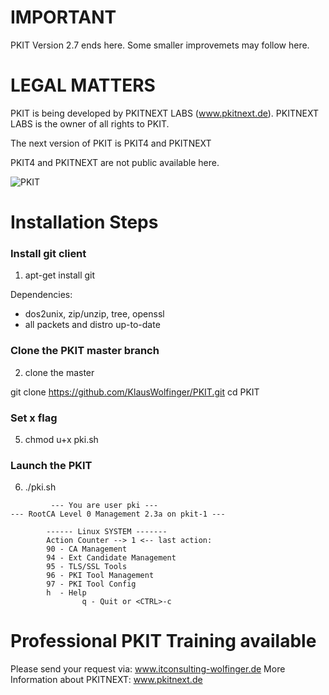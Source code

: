 # IMPORTANT
PKIT Version 2.7 ends here.
Some smaller improvemets may follow here.

# LEGAL MATTERS
PKIT is being developed by PKITNEXT LABS (www.pkitnext.de). 
PKITNEXT LABS is the owner of all rights to PKIT.

The next version of PKIT is PKIT4 and PKITNEXT

PKIT4 and PKITNEXT are not public available here.

![PKIT](Bild1.png)
# Installation Steps

### Install git client

1. apt-get install git

Dependencies:
- dos2unix, zip/unzip, tree, openssl
- all packets and distro up-to-date 

### Clone the PKIT master branch
2. clone the master

git clone https://github.com/KlausWolfinger/PKIT.git
cd PKIT

### Set x flag
5. chmod u+x pki.sh

### Launch the PKIT
6. ./pki.sh

```
         --- You are user pki ---
--- RootCA Level 0 Management 2.3a on pkit-1 ---

        ------ Linux SYSTEM -------
        Action Counter --> 1 <-- last action:
        90 - CA Management
        94 - Ext Candidate Management
        95 - TLS/SSL Tools
        96 - PKI Tool Management
        97 - PKI Tool Config
        h  - Help
                q - Quit or <CTRL>-c
```                
# Professional PKIT Training available
Please send your request via: www.itconsulting-wolfinger.de
More Information about PKITNEXT: www.pkitnext.de




